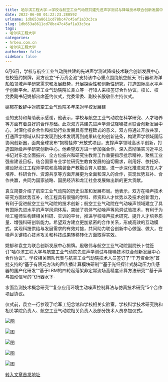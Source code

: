 ```yaml
---
title: 哈尔滨工程大学->​学校与航空工业气动院共建先进声学测试与降噪技术联合创新发展中心 | hrbeu.com.cn
date: 2022-06-08 01:22:23.280592
urlname: 1db653a8611cd78bc47c45af1a33c3ca
slug: 1db653a8611cd78bc47c45af1a33c3ca
tags: 
- 哈尔滨工程大学
categories:
- hrbeu.com.cn
- 哈尔滨工程大学
authorbox: false
sidebar: false
---
```

6月6日，学校与航空工业气动院共建的先进声学测试降噪技术联合创新发展中心在校签约揭牌，双方设立“千万资金池”支持该中心重点围绕航空航天飞行器和海洋船舶领域声学研究需求和发展趋势，开展探索性和创新性研究，打造国际高水平声学创新平台。航空工业气动院院长袁立等一行18人来校签订合作协议。校长、校党委副书记姚郁出席签约仪式，党委常委、副校长殷敬伟主持仪式。

姚郁在致辞中对航空工业气动院多年来对学校发展建
<!--more-->
设的支持和帮助表示感谢，他表示，学校与航空工业气动院在科学研究、人才培养等方面有着良好的合作基础。此次双方共建先进声学测试降噪技术联合创新发展中心，对深化校企合作和推动行业发展具有里程碑式的意义，双方将通过开放共享，打通声学领域从科学发现到技术发明再到成果转化的创新链条，构建声学领域国际协同创新圈，面向全球发布“揭榜挂帅”开放式项目，支撑声学领域高水平创新，打造国际级声学研究创新中心。他希望双方进一步加强合作，深入贯彻落实习近平总书记对东北全面振兴、全方位振兴和研究生教育工作重要指示批示精神，聚焦工业强省建设目标，结合国家专业学位研究生教育发展的迫切需求，利用好、依托好、建设好龙江工程师学院和高端装备产教融合育人联盟，进一步深化推进双方在人才培养、科研合作、资源共享等方面开展更为全面和深入的合作，实现优势互补、合作共赢，共同为国家战略、国民经济和龙江社会发展做出新的更大贡献。

袁立简要介绍了航空工业气动院的历史沿革和发展布局。他表示，双方在噪声技术研究方面优势互补，哈工程具有很强的学科、师资和人才优势以及技术创新潜力，有利于促进航空工业气动院的技术创新；航空工业气动院在气动噪声领域建立了具有国际先进水平的声学风洞体系，突破了机体气动噪声等风洞试验技术，有利于为哈工程师生构建相关科研、实训的平台，推进学校噪声技术研究、提升人才培养质量、增强科研创新能力。希望双方建立更加紧密的合作关系，形成高效的互动模式，实现科技供给与发展需求的有效对接，共同助力联合创新中心做强、做大，在噪声关键核心技术攻关和科技成果转移转化方面取得实效。

姚郁和袁立为联合创新发展中心揭牌。殷敬伟与航空工业气动院副院长卜忱签订“哈尔滨工程大学与航空工业气动院先进声学测试与降噪技术联合创新发展中心合作协议”。学校相关团队代表与航空工业气动院技术人员签订了“千万资金池”首批支持的“基于有限元方法的声传播计算模块研制”“基于光纤探针式脉动压力传感器的国产化研发”“基于LBM的四轮起落架非定常流场高精度计算方法研究”“基于声与振动信号的飞行器水下-

水面监测技术概念研究”“复杂应用环境主动噪声控制算法与仿真技术研究”5个合作项目协议。

仪式前，袁立一行参观了哈军工纪念馆和学校相关实验室。学校科学技术研究院和相关学院负责人、航空工业气动院相关负责人及部分技术人员参加仪式。

![图](http://gongxue.cn/__local/A/46/1C/2C598832894AC4A34D940601F8B_97A94599_1DEF2.jpg)

![图](http://gongxue.cn/__local/E/6A/85/C44487D29740464CC3CF16FBF2C_AB3EDA11_23B78.jpg)

![图](http://gongxue.cn/__local/E/D3/CF/A0292CEC89EF4D220ED090765F2_11201550_216B7.jpg)

![图](http://gongxue.cn/__local/E/37/D0/E3E58091458976DE6CCF99EAF0F_0B9B6706_1F6A2.jpg)

![图](http://gongxue.cn/__local/B/FA/C0/3D435A29D6591FF42752B0BD331_70C7303F_25BA1.jpg)

[转入文章首发地址](http://gongxue.cn/info/1141/71413.htm)